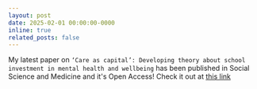 ```yaml
---
layout: post
date: 2025-02-01 00:00:00-0000
inline: true
related_posts: false
---
```


My latest paper on `‘Care as capital’: Developing theory about school investment in mental health and wellbeing` has been published in Social Science and Medicine and it's Open Access! Check it out at [this link](https://www.sciencedirect.com/science/article/pii/S0277953624011195)